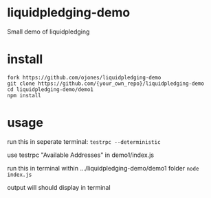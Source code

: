 # liquidpledging-demo
Small demo of liquidpledging

# install
```
fork https://github.com/ojones/liquidpledging-demo
git clone https://github.com/{your_own_repo}/liquidpledging-demo
cd liquidpledging-demo/demo1
npm install
```

# usage
run this in seperate terminal:
`testrpc --deterministic`

use testrpc "Available Addresses" in demo1/index.js

run this in terminal within .../liquidpledging-demo/demo1 folder
`node index.js`

output will should display in terminal
